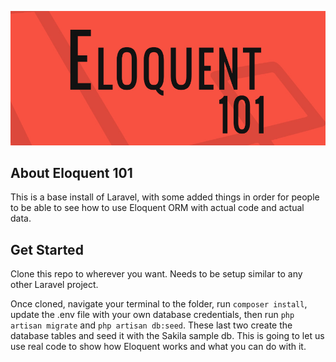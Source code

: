 ![](public/img/github-banner.jpg)

## About Eloquent 101

This is a base install of Laravel, with some added things in order for people to be able to see how to use Eloquent ORM with actual code and actual data.

## Get Started

Clone this repo to wherever you want. Needs to be setup similar to any other Laravel project.

Once cloned, navigate your terminal to the folder, run `composer install`, update the .env file with your own database credentials, then run `php artisan migrate` and `php artisan db:seed`. These last two create the database tables and seed it with the Sakila sample db. This is going to let us use real code to show how Eloquent works and what you can do with it.

